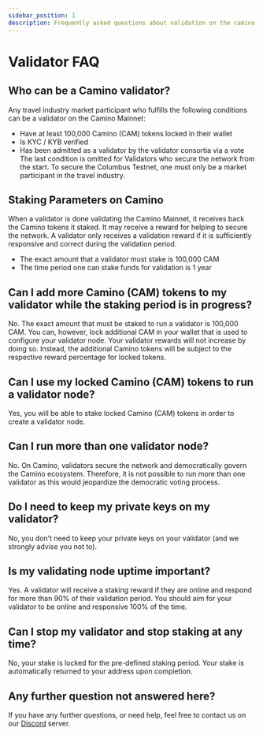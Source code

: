 ```yaml
---
sidebar_position: 1
description: Frequently asked questions about validation on the camino and columbus networks.
---
```


# Validator FAQ

## Who can be a Camino validator?

Any travel industry market participant who fulfills the following conditions can be a validator on the Camino Mainnet:

- Have at least 100,000 Camino (CAM) tokens locked in their wallet
- Is KYC / KYB verified
- Has been admitted as a validator by the validator consortia via a vote
  The last condition is omitted for Validators who secure the network from the start. To secure the Columbus Testnet, one must only be a market participant in the travel industry.

## Staking Parameters on Camino

When a validator is done validating the Camino Mainnet, it receives back the Camino tokens it staked. It may receive a reward for helping to secure the network. A validator only receives a validation reward if it is sufficiently responsive and correct during the validation period.

- The exact amount that a validator must stake is 100,000 CAM
- The time period one can stake funds for validation is 1 year

## Can I add more Camino (CAM) tokens to my validator while the staking period is in progress?

No. The exact amount that must be staked to run a validator is 100,000 CAM.
You can, however, lock additional CAM in your wallet that is used to configure your validator node. Your validator rewards will not increase by doing so. Instead, the additional Camino tokens will be subject to the respective reward percentage for locked tokens.

## Can I use my locked Camino (CAM) tokens to run a validator node?

Yes, you will be able to stake locked Camino (CAM) tokens in order to create a validator node.

## Can I run more than one validator node?

No. On Camino, validators secure the network and democratically govern the Camino ecosystem. Therefore, it is not possible to run more than one validator as this would jeopardize the democratic voting process.

## Do I need to keep my private keys on my validator?

No, you don’t need to keep your private keys on your validator (and we strongly advise you not to).

## Is my validating node uptime important?

Yes. A validator will receive a staking reward if they are online and respond for more than 90% of their validation period. You should aim for your validator to be online and responsive 100% of the time.

## Can I stop my validator and stop staking at any time?

No, your stake is locked for the pre-defined staking period. Your stake is automatically returned to your address upon completion.

## Any further question not answered here?

If you have any further questions, or need help, feel free to contact us on our [Discord](https://discord.gg/camino) server.
